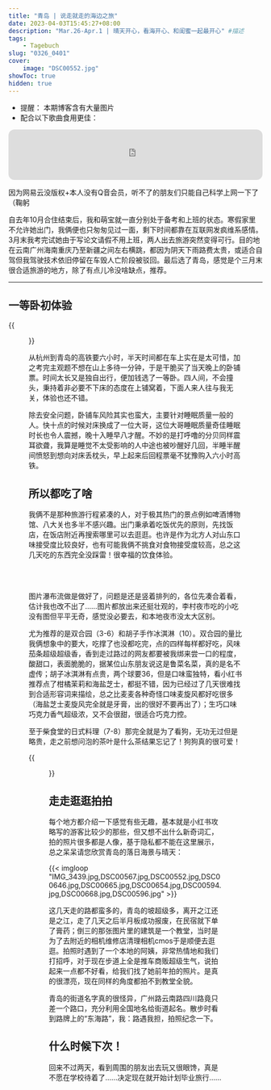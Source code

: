 ```yaml
---
title: "青岛 | 说走就走的海边之旅"
date: 2023-04-03T15:45:27+08:00
description: "Mar.26-Apr.1 | 晴天开心，看海开心、和闺蜜一起最开心" #描述
tags: 
    - Tagebuch
slug: "0326_0401"
cover:
    image: "DSC00552.jpg"
showToc: true
hidden: true
---
```

- 提醒： 本期博客含有大量图片
- 配合以下歌曲食用更佳：
<iframe style="border-radius:12px" src="https://open.spotify.com/embed/track/1j795THd14Z0PmA3O18EwU?utm_source=generator" width="100%" height="100" frameBorder="0" allowfullscreen="" allow="autoplay; clipboard-write; encrypted-media; fullscreen; picture-in-picture" loading="lazy"></iframe>

因为网易云没版权+本人没有Q音会员，听不了的朋友们只能自己科学上网一下了（鞠躬

自去年10月合住结束后，我和萌宝就一直分别处于备考和上班的状态。寒假家里不允许她出门，我俩便也只匆匆见过一面，剩下时间都靠在互联网发疯维系感情。3月末我考完试她由于写论文请假不用上班，两人出去旅游突然变得可行。目的地在云南广州海南重庆乃至新疆之间左右横跳，都因为阴天下雨路费太贵，或适合自驾但我驾驶技术依旧停留在车毁人亡阶段被驳回。最后选了青岛，感觉是个三月末很合适旅游的地方，除了有点儿冷没啥缺点，推荐。

---
## 一等卧初体验
{{<figure src="IMG_3548.JPG#center" width="400px">}}

从杭州到青岛的高铁要六小时，半天时间都在车上实在是太可惜，加之考完主观题不想在山上多待一分钟，于是干脆买了当天晚上的卧铺票。时间太长又是独自出行，便加钱选了一等卧。四人间，不会撞头，秉持着非必要不下床的态度在上铺窝着，下面人来人往与我无关，体验也还不错。

除去安全问题，卧铺车风险其实也蛮大，主要针对睡眠质量一般的人。快十点的时候对床换成了一位大哥，这位大哥睡眠质量奇佳睡眠时长也令人震撼，晚十入睡早八才醒。不妙的是打呼噜的分贝同样震耳欲聋，我算是睡觉不太受影响的人中途也被吵醒好几回，半睡半醒间愤怒到想向对床丢枕头，早上起来后回程票毫不犹豫购入六小时高铁。

## 所以都吃了啥
我俩不是那种旅游行程紧凑的人，对于极其热门的景点例如啤酒博物馆、八大关也多半不感兴趣。出门秉承着吃饭优先的原则，先找饭店，在饭店附近再搜索哪里可以去逛逛。也许是作为北方人对山东口味接受度比较良好，也有可能我俩不挑食对食物接受度较高，总之这几天吃的东西完全没踩雷！很幸福的饮食体验。

<div class="container" id="con">
    <div class="item">
        <img src="530.jpg" alt="">
        <img src="531.jpeg" alt="">
        <img src="532.jpeg" alt="">
        <img src="533.jpeg" alt="">
        <img src="534.jpeg" alt="">
        <img src="535.jpeg" alt="">
        <img src="536.jpeg" alt="">
        <img src="537.jpeg" alt="">
        <img src="539.jpeg" alt="">
        <img src="540.jpeg" alt="">
        <img src="541.jpeg" alt="">
    </div>
</div><br>


图片瀑布流做是做好了，问题是还是竖着排列的，各位先凑合着看，估计我也改不出了……图片都放出来还挺壮观的，李村夜市吃的小吃没有图但平平无奇，感觉没必要去，和本地夜市没太大区别。

尤为推荐的是双合园（3-6）和胡子手作冰淇淋（10）。双合园的量比我俩想象中的要大，吃撑了也没都吃完，点的四样每样都好吃，风味茄条超级超级香，香到走过路过的网友都要被我绑来尝一口的程度，酸甜口，表面脆脆的，据某位山东朋友说这是鲁菜名菜，真的是名不虚传；胡子冰淇淋有点贵，两个球要36，但是口味蛮独特，看小红书推荐点了柑橘茉莉和海盐芝士，都挺不错，因为已经过了几天很难找到合适形容词来描绘，总之比麦麦各种奇怪口味麦旋风都好吃很多（海盐芝士麦旋风完全就是牙膏，出的很好不要再出了）；生巧口味巧克力香气超级浓，又不会很甜，很适合巧克力控。

至于柴食堂的日式料理（7-8）那完全就是为了看狗，无功无过但是略贵，走之前想问泡的茶叶是什么茶结果忘记了！狗狗真的很可爱！

{{<figure src="IMG_3469.JPG#center" width="300px" caption="饿柴犬扑食">}}

## 走走逛逛拍拍

每个地方都介绍一下感觉有些无趣，基本就是小红书攻略写的游客比较少的那些，但又想不出什么新奇词汇，拍的照片很多都是人像，基于隐私都不能在这里展示，总之呆呆请您欣赏青岛的落日海景与晴天：


{{< imgloop "IMG_3439.jpg,DSC00567.jpg,DSC00552.jpg,DSC00646.jpg,DSC00665.jpg,DSC00654.jpg,DSC00594.jpg,DSC00668.jpg,DSC00596.jpg" >}}

这几天走的路都蛮多的，青岛的坡超级多，离开之江还是之江，走了几天之后半月板成功报废，在民宿就下单了膏药；倒三的那张图片里的建筑是一个教堂，当时是为了去附近的相机维修店清理相机cmos于是顺便去逛逛。拍照时遇到了一个本地的阿姨，非常热情地和我们打招呼，对于现在步道上全是推车商贩超级生气，说拍起来一点都不好看，给我们找了她前年拍的照片。是真的很漂亮，现在同样的角度都拍不到教堂全貌。

青岛的街道名字真的很怪异，广州路云南路四川路竟只差一个路口，充分利用全国地名给街道起名。散步时看到路牌上的“东海路”，我：路遇我担，拍照纪念一下。

## 什么时候下次！

回来不过两天，看到周围的朋友出去玩又很眼馋，真是不愿在学校待着了……决定现在就开始计划毕业旅行……
